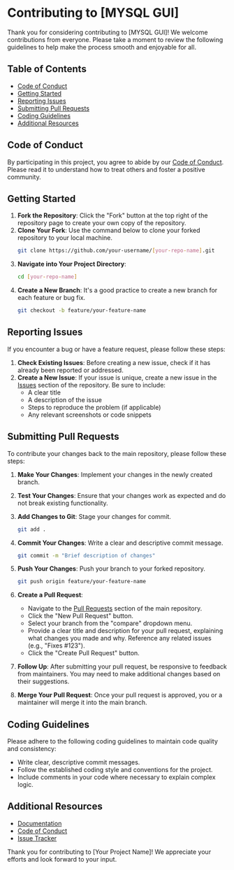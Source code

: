 # Contributing to [MYSQL GUI]

Thank you for considering contributing to [MYSQL GUI]! We welcome contributions from everyone. Please take a moment to review the following guidelines to help make the process smooth and enjoyable for all.

## Table of Contents

- [Code of Conduct](#code-of-conduct)
- [Getting Started](#getting-started)
- [Reporting Issues](#reporting-issues)
- [Submitting Pull Requests](#submitting-pull-requests)
- [Coding Guidelines](#coding-guidelines)
- [Additional Resources](#additional-resources)

## Code of Conduct

By participating in this project, you agree to abide by our [Code of Conduct](CODE_OF_CONDUCT.md). Please read it to understand how to treat others and foster a positive community.

## Getting Started

1. **Fork the Repository**: Click the "Fork" button at the top right of the repository page to create your own copy of the repository.
2. **Clone Your Fork**: Use the command below to clone your forked repository to your local machine.
    ```bash
    git clone https://github.com/your-username/[your-repo-name].git
    ```
3. **Navigate into Your Project Directory**:
    ```bash
    cd [your-repo-name]
    ```
4. **Create a New Branch**: It's a good practice to create a new branch for each feature or bug fix.
    ```bash
    git checkout -b feature/your-feature-name
    ```

## Reporting Issues

If you encounter a bug or have a feature request, please follow these steps:

1. **Check Existing Issues**: Before creating a new issue, check if it has already been reported or addressed.
2. **Create a New Issue**: If your issue is unique, create a new issue in the [Issues](https://github.com/kshashikumar/mysql-gui/issues) section of the repository. Be sure to include:
   - A clear title
   - A description of the issue
   - Steps to reproduce the problem (if applicable)
   - Any relevant screenshots or code snippets

## Submitting Pull Requests

To contribute your changes back to the main repository, please follow these steps:

1. **Make Your Changes**: Implement your changes in the newly created branch.
2. **Test Your Changes**: Ensure that your changes work as expected and do not break existing functionality.
3. **Add Changes to Git**: Stage your changes for commit.
    ```bash
    git add .
    ```
4. **Commit Your Changes**: Write a clear and descriptive commit message.
    ```bash
    git commit -m "Brief description of changes"
    ```
5. **Push Your Changes**: Push your branch to your forked repository.
    ```bash
    git push origin feature/your-feature-name
    ```
6. **Create a Pull Request**:
   - Navigate to the [Pull Requests](https://github.com/kshashikumar/mysql-gui/pulls) section of the main repository.
   - Click the "New Pull Request" button.
   - Select your branch from the "compare" dropdown menu.
   - Provide a clear title and description for your pull request, explaining what changes you made and why. Reference any related issues (e.g., "Fixes #123").
   - Click the "Create Pull Request" button.

7. **Follow Up**: After submitting your pull request, be responsive to feedback from maintainers. You may need to make additional changes based on their suggestions. 

8. **Merge Your Pull Request**: Once your pull request is approved, you or a maintainer will merge it into the main branch.

## Coding Guidelines

Please adhere to the following coding guidelines to maintain code quality and consistency:

- Write clear, descriptive commit messages.
- Follow the established coding style and conventions for the project.
- Include comments in your code where necessary to explain complex logic.

## Additional Resources

- [Documentation](README.md)
- [Code of Conduct](CODE_OF_CONDUCT.md)
- [Issue Tracker](https://github.com/kshashikumar/mysql-gui/issues)

Thank you for contributing to [Your Project Name]! We appreciate your efforts and look forward to your input.
